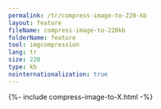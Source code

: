 ```yaml
---
permalink: /tr/compress-image-to-220-kb
layout: feature
fileName: compress-image-to-220kb
folderName: feature
tool: imgcompression
lang: tr
size: 220
type: kb
nointernationalization: true
---
```

{%- include compress-image-to-X.html -%}       
